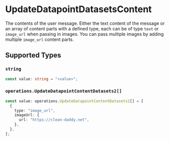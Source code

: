 # UpdateDatapointDatasetsContent

The contents of the user message. Either the text content of the message or an array of content parts with a defined type, each can be of type `text` or `image_url` when passing in images. You can pass multiple images by adding multiple `image_url` content parts. 


## Supported Types

### `string`

```typescript
const value: string = "<value>";
```

### `operations.UpdateDatapointContentDatasets2[]`

```typescript
const value: operations.UpdateDatapointContentDatasets2[] = [
  {
    type: "image_url",
    imageUrl: {
      url: "https://clean-daddy.net",
    },
  },
];
```

